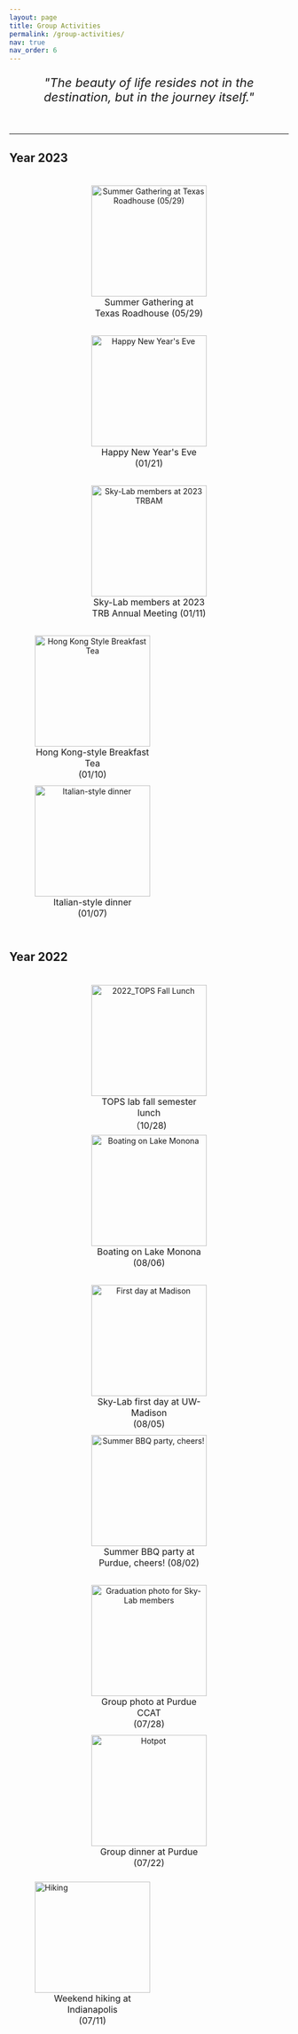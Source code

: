 ```yaml
---
layout: page
title: Group Activities
permalink: /group-activities/
nav: true
nav_order: 6
---
```



<p align="center" style="font-size: 22px;">
  <i>"The beauty of life resides not in the destination, but in the journey itself."</i>
</p>
<br>

---
<h2 style="text-align: left;">Year 2023</h2>

<div style="text-align:center; display:flex; flex-wrap:wrap; justify-content:center; align-items:center;">

  <div style="margin: 6px; max-height:  360px;">
    <div style="width: 288px;">
      <figure>
        <img src="../../assets/img/group_activities/Summer Gathering at Texas Roadhouse (05-29).jpg" alt="Summer Gathering at Texas Roadhouse (05/29)" style="width: 100%; height: 200px; display: block; margin: 0 auto;">
        <figcaption style="height: 30px; font-size: 16px; text-align: center; word-wrap: break-word;">Summer Gathering at Texas Roadhouse   (05/29)</figcaption>
      </figure>
    </div>
  </div>

  <div style="margin: 6px; max-height: 360px;">
    <div style="width: 288px;">
      <figure>
        <img src="../../assets/img/group_activities/2023_Happy New Year's Eve (01-21).jpg" alt="Happy New Year's Eve" style="width: 100%; height: 200px; display: block; margin: 0 auto;">
        <figcaption style="height: 30px; font-size: 16px; text-align: center; word-wrap: break-word;">Happy New Year's Eve <br> (01/21)</figcaption>
      </figure>
    </div>
  </div>  

  <div style="margin: 6px; max-height: 360px;">
    <div style="width: 288px;">
      <figure>
        <img src="../../assets/img/group_activities/2023_TRBAM (01-11).jpg" alt="Sky-Lab members at 2023 TRBAM" style="width: 100%; height: 200px; display: block; margin: 0 auto;">
        <figcaption style="height: 30px; font-size: 16px; text-align: center; word-wrap: break-word;">Sky-Lab members at 2023 TRB Annual Meeting (01/11)</figcaption>
      </figure>
    </div>
  </div>

</div>

<!-- 整体左对齐，修改代码：justify-content:left -->
<div style="text-align:center; display:flex; flex-wrap:wrap; justify-content:left; align-items:center;">

  <div style="margin: 6px; max-height: 360px;">
    <div style="width: 288px;">
      <figure>
        <img src="../../assets/img/group_activities/2023_TRBAM (01-10).jpg" alt="Hong Kong Style Breakfast Tea" style="width: 100%; height: 200px; display: block; margin: 0 auto;">
        <figcaption style="height: 30px; font-size: 16px; text-align: center; word-wrap: break-word;">Hong Kong-style Breakfast Tea <br> (01/10)</figcaption>
      </figure>
    </div>
  </div>

  <div style="margin: 6px; max-height: 360px;">
    <div style="width: 288px;">
      <figure>
        <img src="../../assets/img/group_activities/2023_TRBAM (01-07).jpg" alt="Italian-style dinner" style="width: 100%; height: 200px; display: block; margin: 0 auto;">
        <figcaption style="height: 30px; font-size: 16px; text-align: center; word-wrap: break-word;">Italian-style dinner <br> (01/07)</figcaption>
      </figure>
    </div>
  </div>

</div>

<br>

<!-- 2022年 -->
<h2 style="text-align: left;">Year 2022</h2>

<div style="text-align:center; display:flex; flex-wrap:wrap; justify-content:center; align-items:center;">
  
  <div style="margin: 6px; display:flex; max-height: 360px; align-items:center;">
    <div style="width: 288px;">
      <figure>
        <img src="../../assets/img/group_activities/2022_TOPS Fall Lunch （10-28).jpg" alt="2022_TOPS Fall Lunch" style="width: 100%; height: 200px; display: block; margin: 0 auto;">
        <figcaption style="height: 30px; font-size: 16px; text-align: center; word-wrap: break-word;">TOPS lab fall semester lunch <br>（10/28)</figcaption>
      </figure>
    </div>
  </div>  
  
  <div style="margin: 6px; max-height: 360px;">
    <div style="width: 288px;">
      <figure>
        <img src="../../assets/img/group_activities/2022_Arrive at Madison (08-06).jpg" alt="Boating on Lake Monona" style="width: 100%; height: 200px; display: block; margin: 0 auto;">
        <figcaption style="height: 30px; font-size: 16px; text-align: center; word-wrap: break-word;">Boating on Lake Monona <br> (08/06)</figcaption>
      </figure>
    </div>
  </div>  

  <div style="margin: 6px; max-height: 360px;">
    <div style="width: 288px;">
      <figure>
        <img src="../../assets/img/group_activities/2022_Arrive at Madison (08-05).jpg" alt="First day at Madison" style="width: 100%; height: 200px; display: block; margin: 0 auto;">
        <figcaption style="height: 30px; font-size: 16px; text-align: center; word-wrap: break-word;">Sky-Lab first day at UW-Madison <br> (08/05)</figcaption>
      </figure>
    </div>
  </div>

</div>


<div style="text-align:center; display:flex; flex-wrap:wrap; justify-content:center; align-items:center;">   
  <div style="margin: 6px; max-height: 360px;">
    <div style="width: 288px;">
      <figure>
        <img src="../../assets/img/group_activities/2022_BBQ (08-02).jpg" alt="Summer BBQ party, cheers!" style="width: 100%; height: 200px; display: block; margin: 0 auto;">
        <figcaption style="height: 30px; font-size: 16px; text-align: center; word-wrap: break-word;">Summer BBQ party at Purdue, cheers! (08/02)</figcaption>
      </figure>
    </div>
  </div>

  <div style="margin: 6px; max-height: 360px;">
    <div style="width: 288px;">
      <figure>
        <img src="../../assets/img/group_activities/2022_CCAT (07-28).jpg" alt="Graduation photo for Sky-Lab members" style="width: 100%; height: 200px; display: block; margin: 0 auto;">
        <figcaption style="height: 30px; font-size: 16px; text-align: center; word-wrap: break-word;">Group photo at Purdue CCAT <br> (07/28)</figcaption>
      </figure>
    </div>
  </div>

  <div style="margin: 6px; max-height: 360px;">
    <div style="width: 288px;">
      <figure>
        <img src="../../assets/img/group_activities/2022_Hotpot (07-22).jpg" alt="Hotpot" style="width: 100%; height: 200px; display: block; margin: 0 auto;">
        <figcaption style="height: 30px; font-size: 16px; text-align: center; word-wrap: break-word;">Group dinner at Purdue<br> (07/22)</figcaption>
      </figure>
    </div>
  </div>
</div>


  <div style="margin: 6px; max-height: 360px;">
    <div style="width: 288px;">
      <figure>
        <img src="../../assets/img/group_activities/2022_Hiking (07-11).jpg" alt="Hiking" style="width: 100%; height: 200px; display: block; margin: 0 auto;">
        <figcaption style="height: 30px; font-size: 16px; text-align: center; word-wrap: break-word;">Weekend hiking at Indianapolis<br> (07/11)</figcaption>
      </figure>
    </div>
  </div>




